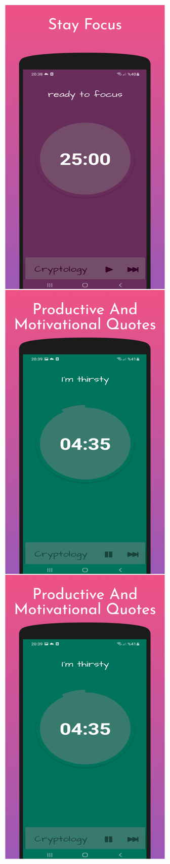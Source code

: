 ![Alt Text](screen_shots/screenshot_1.png)
![Alt Text](screen_shots/screenshot_2.png)
![Alt Text](screen_shots/screenshot_2.png)
